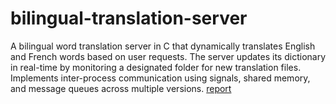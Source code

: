 # bilingual-translation-server
A bilingual word translation server in C that dynamically translates English and French words based on user requests. The server updates its dictionary in real-time by monitoring a designated folder for new translation files. Implements inter-process communication using signals, shared memory, and message queues across multiple versions. [report](/OSA_project_report.pdf)
